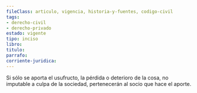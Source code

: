```yaml
---
fileClass: articulo, vigencia, historia-y-fuentes, codigo-civil
tags:
- derecho-civil
- derecho-privado
estado: vigente
tipo: inciso
libro:
titulo:
parrafo:
corriente-juridica:
---
```

Si sólo se aporta el usufructo, la pérdida o deterioro de la cosa, no imputable a culpa de la sociedad, pertenecerán al socio que hace el aporte.
